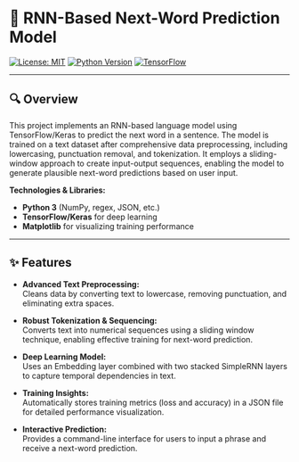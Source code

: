 # 🚀 RNN-Based Next-Word Prediction Model

[![License: MIT](https://img.shields.io/badge/License-MIT-yellow.svg)](./LICENSE)
[![Python Version](https://img.shields.io/badge/Python-3.8%2B-blue.svg)](https://www.python.org/)
[![TensorFlow](https://img.shields.io/badge/TensorFlow-2.0%2B-orange.svg)](https://www.tensorflow.org/)

---

## 🔍 Overview

This project implements an RNN-based language model using TensorFlow/Keras to predict the next word in a sentence. The model is trained on a text dataset after comprehensive data preprocessing, including lowercasing, punctuation removal, and tokenization. It employs a sliding-window approach to create input-output sequences, enabling the model to generate plausible next-word predictions based on user input.

**Technologies & Libraries:**
- **Python 3** (NumPy, regex, JSON, etc.)
- **TensorFlow/Keras** for deep learning
- **Matplotlib** for visualizing training performance

---

## ✨ Features

- **Advanced Text Preprocessing:**  
  Cleans data by converting text to lowercase, removing punctuation, and eliminating extra spaces.

- **Robust Tokenization & Sequencing:**  
  Converts text into numerical sequences using a sliding window technique, enabling effective training for next-word prediction.

- **Deep Learning Model:**  
  Uses an Embedding layer combined with two stacked SimpleRNN layers to capture temporal dependencies in text.

- **Training Insights:**  
  Automatically stores training metrics (loss and accuracy) in a JSON file for detailed performance visualization.

- **Interactive Prediction:**  
  Provides a command-line interface for users to input a phrase and receive a next-word prediction.




